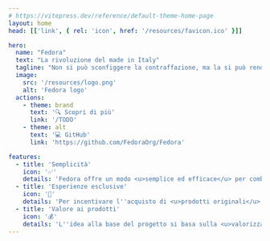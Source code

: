 ```yaml
---
# https://vitepress.dev/reference/default-theme-home-page
layout: home
head: [['link', { rel: 'icon', href: '/resources/favicon.ico' }]]

hero:
  name: "Fedora"
  text: "La rivoluzione del made in Italy"
  tagline: "Non si può sconfiggere la contraffazione, ma la si può rendere inutile."
  image:
    src: '/resources/logo.png'
    alt: 'Fedora logo'
  actions:
    - theme: brand
      text: '🔍 Scopri di più'
      link: '/TODO'
    - theme: alt
      text: '💻 GitHub'
      link: 'https://github.com/FedoraOrg/Fedora'

features:
  - title: 'Semplicità'
    icon: '✅'
    details: 'Fedora offre un modo <u>semplice ed efficace</u> per combattere la contraffazione. Si tratta di un sistema <u>facile da implementare</u> per i produttori ed <u>intuitivo</u> per i consumatori.'
  - title: 'Esperienze esclusive'
    icon: '🌟'
    details: 'Per incentivare l''acquisto di <u>prodotti originali</u>, i consumatori hanno la possibilità di accedere ad un <u>catalogo di contenuti</u>, tra cui eventi a pagamento e curiosità esclusive che riguardano il prodotto acquistato.'
  - title: 'Valore ai prodotti'
    icon: '💰'
    details: 'L''idea alla base del progetto si basa sulla <u>valorizzazione del prodotto originale</u>, sia che si tratti di uno dei 100.000 <u>piccoli artigiani</u> italiani, sia che si tratti di una <u>grande azienda</u>.'
---
```


